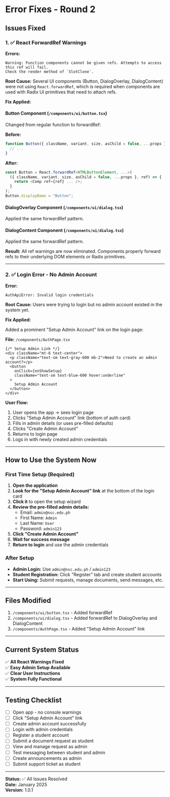 # Error Fixes - Round 2

## Issues Fixed

### 1. ✅ React ForwardRef Warnings

**Errors:**
```
Warning: Function components cannot be given refs. Attempts to access this ref will fail.
Check the render method of `SlotClone`.
```

**Root Cause:**
Several UI components (Button, DialogOverlay, DialogContent) were not using `React.forwardRef`, which is required when components are used with Radix UI primitives that need to attach refs.

**Fix Applied:**

#### Button Component (`/components/ui/button.tsx`)
Changed from regular function to forwardRef:

**Before:**
```typescript
function Button({ className, variant, size, asChild = false, ...props }) {
  // ...
}
```

**After:**
```typescript
const Button = React.forwardRef<HTMLButtonElement, ...>(
  ({ className, variant, size, asChild = false, ...props }, ref) => {
    return <Comp ref={ref} ... />;
  }
);
Button.displayName = "Button";
```

#### DialogOverlay Component (`/components/ui/dialog.tsx`)
Applied the same forwardRef pattern.

#### DialogContent Component (`/components/ui/dialog.tsx`)
Applied the same forwardRef pattern.

**Result:** All ref warnings are now eliminated. Components properly forward refs to their underlying DOM elements or Radix primitives.

---

### 2. ✅ Login Error - No Admin Account

**Error:**
```
AuthApiError: Invalid login credentials
```

**Root Cause:**
Users were trying to login but no admin account existed in the system yet.

**Fix Applied:**

Added a prominent "Setup Admin Account" link on the login page:

**File:** `/components/AuthPage.tsx`

```tsx
{/* Setup Admin Link */}
<div className="mt-6 text-center">
  <p className="text-sm text-gray-600 mb-2">Need to create an admin account?</p>
  <button
    onClick={onShowSetup}
    className="text-sm text-blue-600 hover:underline"
  >
    Setup Admin Account
  </button>
</div>
```

**User Flow:**
1. User opens the app → sees login page
2. Clicks "Setup Admin Account" link (bottom of auth card)
3. Fills in admin details (or uses pre-filled defaults)
4. Clicks "Create Admin Account"
5. Returns to login page
6. Logs in with newly created admin credentials

---

## How to Use the System Now

### First Time Setup (Required)

1. **Open the application**
2. **Look for the "Setup Admin Account" link** at the bottom of the login card
3. **Click it** to open the setup wizard
4. **Review the pre-filled admin details:**
   - Email: `admin@nsc.edu.ph`
   - First Name: `Admin`
   - Last Name: `User`
   - Password: `admin123`
5. **Click "Create Admin Account"**
6. **Wait for success message**
7. **Return to login** and use the admin credentials

### After Setup

- **Admin Login:** Use `admin@nsc.edu.ph` / `admin123`
- **Student Registration:** Click "Register" tab and create student accounts
- **Start Using:** Submit requests, manage documents, send messages, etc.

---

## Files Modified

1. `/components/ui/button.tsx` - Added forwardRef
2. `/components/ui/dialog.tsx` - Added forwardRef to DialogOverlay and DialogContent
3. `/components/AuthPage.tsx` - Added "Setup Admin Account" link

---

## Current System Status

✅ **All React Warnings Fixed**  
✅ **Easy Admin Setup Available**  
✅ **Clear User Instructions**  
✅ **System Fully Functional**

---

## Testing Checklist

- [ ] Open app - no console warnings
- [ ] Click "Setup Admin Account" link
- [ ] Create admin account successfully
- [ ] Login with admin credentials
- [ ] Register a student account
- [ ] Submit a document request as student
- [ ] View and manage request as admin
- [ ] Test messaging between student and admin
- [ ] Create announcements as admin
- [ ] Submit support ticket as student

---

**Status:** ✅ All Issues Resolved  
**Date:** January 2025  
**Version:** 1.0.1
